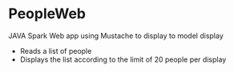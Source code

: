 # PeopleWeb

JAVA Spark Web app using Mustache to display to model display 
- Reads a list of people 
- Displays the list according to the limit of 20 people per display
